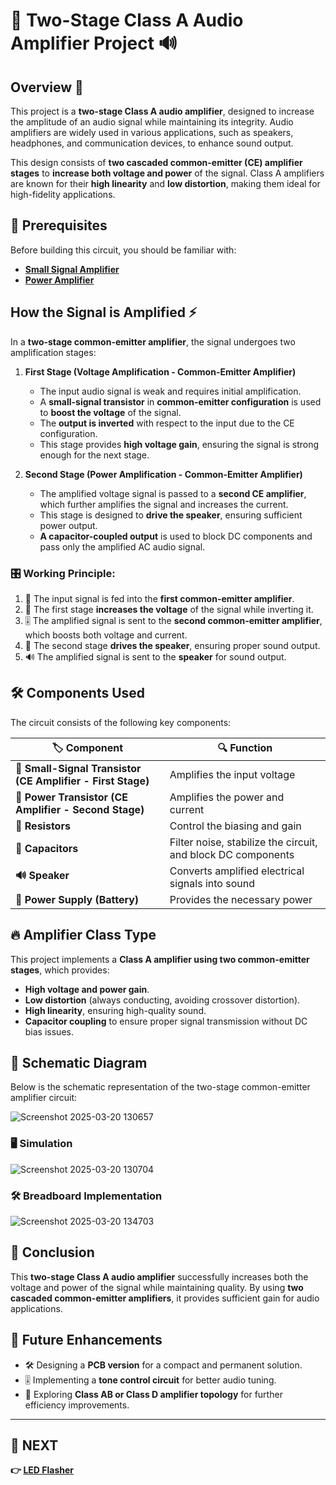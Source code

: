 # 🎵 Two-Stage Class A Audio Amplifier Project 🔊

## Overview 🚀
This project is a **two-stage Class A audio amplifier**, designed to increase the amplitude of an audio signal while maintaining its integrity. Audio amplifiers are widely used in various applications, such as speakers, headphones, and communication devices, to enhance sound output.

This design consists of **two cascaded common-emitter (CE) amplifier stages** to **increase both voltage and power** of the signal. Class A amplifiers are known for their **high linearity** and **low distortion**, making them ideal for high-fidelity applications.

## 📌 Prerequisites

Before building this circuit, you should be familiar with:

- **[Small Signal Amplifier](../../BJT_Circuits/Small_Signal_Amplifier)**
- **[Power Amplifier](../../BJT_Circuits/Power_Amplifier)**

## How the Signal is Amplified ⚡
In a **two-stage common-emitter amplifier**, the signal undergoes two amplification stages:

1. **First Stage (Voltage Amplification - Common-Emitter Amplifier)**  
   - The input audio signal is weak and requires initial amplification.
   - A **small-signal transistor** in **common-emitter configuration** is used to **boost the voltage** of the signal.
   - The **output is inverted** with respect to the input due to the CE configuration.
   - This stage provides **high voltage gain**, ensuring the signal is strong enough for the next stage.

2. **Second Stage (Power Amplification - Common-Emitter Amplifier)**  
   - The amplified voltage signal is passed to a **second CE amplifier**, which further amplifies the signal and increases the current.
   - This stage is designed to **drive the speaker**, ensuring sufficient power output.
   - **A capacitor-coupled output** is used to block DC components and pass only the amplified AC audio signal.

### 🎛️ Working Principle:
1. 🎤 The input signal is fed into the **first common-emitter amplifier**.
2. 📢 The first stage **increases the voltage** of the signal while inverting it.
3. 🎚️ The amplified signal is sent to the **second common-emitter amplifier**, which boosts both voltage and current.
4. 🔋 The second stage **drives the speaker**, ensuring proper sound output.
5. 🔊 The amplified signal is sent to the **speaker** for sound output.

## 🛠 Components Used
The circuit consists of the following key components:

| 🏷️ Component | 🔍 Function |
|------------------|----------|
| **🔼  Small-Signal Transistor (CE Amplifier - First Stage)** | Amplifies the input voltage |
| **🔼  Power Transistor (CE Amplifier - Second Stage)** | Amplifies the power and current |
| **📏 Resistors** | Control the biasing and gain |
| **🔵 Capacitors** | Filter noise, stabilize the circuit, and block DC components |
| **🔊 Speaker** | Converts amplified electrical signals into sound |
| **🔋 Power Supply (Battery)** | Provides the necessary power |

## 🔥 Amplifier Class Type
This project implements a **Class A amplifier using two common-emitter stages**, which provides:
- **High voltage and power gain**.
- **Low distortion** (always conducting, avoiding crossover distortion).
- **High linearity**, ensuring high-quality sound.
- **Capacitor coupling** to ensure proper signal transmission without DC bias issues.

## 📜 Schematic Diagram
Below is the schematic representation of the two-stage common-emitter amplifier circuit:

![Screenshot 2025-03-20 130657](https://github.com/user-attachments/assets/bcf05f53-9f6b-4ed3-bdfb-0e7625be6c16)


### **🖥️ Simulation**

![Screenshot 2025-03-20 130704](https://github.com/user-attachments/assets/9209f19c-1f0b-4ccd-874a-6aeb30e898dd)

### **🛠 Breadboard Implementation**

![Screenshot 2025-03-20 134703](https://github.com/user-attachments/assets/7a10f4f4-1f1e-4cec-a09e-5d919687ecdb)


## 🎯 Conclusion
This **two-stage Class A audio amplifier** successfully increases both the voltage and power of the signal while maintaining quality. By using **two cascaded common-emitter amplifiers**, it provides sufficient gain for audio applications.

## 🚀 Future Enhancements
- 🛠 Designing a **PCB version** for a compact and permanent solution.
- 🎚️ Implementing a **tone control circuit** for better audio tuning.
- 🔋 Exploring **Class AB or Class D amplifier topology** for further efficiency improvements.

---

## 🔹 NEXT  
**👉 [LED Flasher](../LED_Flasher)**  
